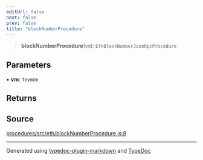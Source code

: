 ```yaml
---
editUrl: false
next: false
prev: false
title: "blockNumberProcedure"
---
```


> **blockNumberProcedure**(`vm`): `EthBlockNumberJsonRpcProcedure`

## Parameters

▪ **vm**: `TevmVm`

## Returns

## Source

[procedures/src/eth/blockNumberProcedure.js:8](https://github.com/evmts/tevm-monorepo/blob/main/packages/procedures/src/eth/blockNumberProcedure.js#L8)

***
Generated using [typedoc-plugin-markdown](https://www.npmjs.com/package/typedoc-plugin-markdown) and [TypeDoc](https://typedoc.org/)
